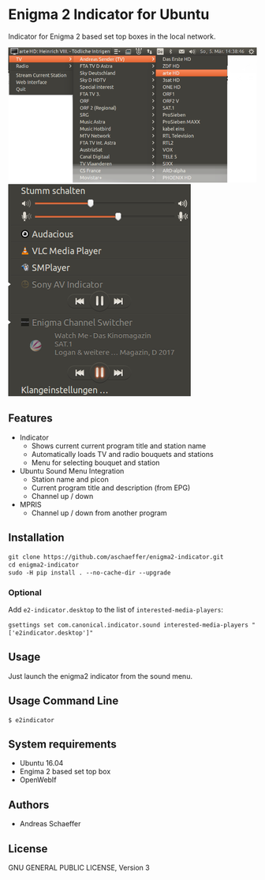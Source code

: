 # Enigma 2 Indicator for Ubuntu

Indicator for Enigma 2 based set top boxes in the local network.

![Screenshot Enigma2 Indicator](/docs/images/screenshot-enigma2-indicator.png?raw=true "Enigma2 Indicator")
![Screenshot Sound Menu](/docs/images/screenshot-sound-menu.png?raw=true "Sound Menu Integration")

## Features

* Indicator
  * Shows current current program title and station name
  * Automatically loads TV and radio bouquets and stations
  * Menu for selecting bouquet and station
* Ubuntu Sound Menu Integration
  * Station name and picon
  * Current program title and description (from EPG)
  * Channel up / down
* MPRIS
  * Channel up / down from another program

## Installation

    git clone https://github.com/aschaeffer/enigma2-indicator.git
    cd enigma2-indicator
    sudo -H pip install . --no-cache-dir --upgrade

### Optional

Add `e2-indicator.desktop` to the list of `interested-media-players`:

    gsettings set com.canonical.indicator.sound interested-media-players "['e2indicator.desktop']"

## Usage

Just launch the enigma2 indicator from the sound menu.

## Usage Command Line

    $ e2indicator

## System requirements

* Ubuntu 16.04
* Engima 2 based set top box
* OpenWebIf

## Authors

* Andreas Schaeffer

## License

GNU GENERAL PUBLIC LICENSE, Version 3
